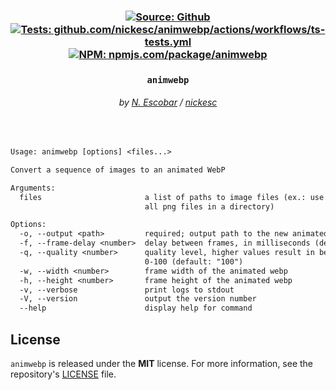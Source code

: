 <h3 align="center" >
  <div>
    <a href="https://github.com/nickesc/animwebp"><img alt="Source: Github" src="https://img.shields.io/badge/source-github-brightgreen?style=for-the-badge&logo=github&labelColor=%23505050"></a>
    <a href="https://github.com/nickesc/animwebp/actions/workflows/ts-tests.yml"><img alt="Tests: github.com/nickesc/animwebp/actions/workflows/ts-tests.yml" src="https://img.shields.io/github/actions/workflow/status/nickesc/animwebp/ts-tests.yml?logo=github&label=tests&logoColor=white&style=for-the-badge&labelColor=%23505050"></a>
    <br>
    <a href="https://www.npmjs.com/package/animwebp"><img alt="NPM: npmjs.com/package/animwebp" src="https://img.shields.io/npm/v/animwebp?style=for-the-badge&logo=npm&logoColor=white&label=npm&color=%23C12127&labelColor=%23505050"></a>
  </div>
  <h3 align="center">
    <code>animwebp</code>
  </h3>
  <h6 align="center">
    by <a href="https://nickesc.github.io">N. Escobar</a> / <a href="https://github.com/nickesc">nickesc</a>
  </h6>
  <h6 align="center">
    <!-- tagline -->
  </h6>
</h3>

<br>

```txt
Usage: animwebp [options] <files...>

Convert a sequence of images to an animated WebP

Arguments:
  files                       a list of paths to image files (ex.: use *.png to select 
                              all png files in a directory)

Options:
  -o, --output <path>         required; output path to the new animated webp file
  -f, --frame-delay <number>  delay between frames, in milliseconds (default: "1000")
  -q, --quality <number>      quality level, higher values result in better quality; 
                              0-100 (default: "100")
  -w, --width <number>        frame width of the animated webp
  -h, --height <number>       frame height of the animated webp
  -v, --verbose               print logs to stdout
  -V, --version               output the version number
  --help                      display help for command
```

## License

`animwebp` is released under the **MIT** license. For more information, see the repository's [LICENSE](/LICENSE) file.
